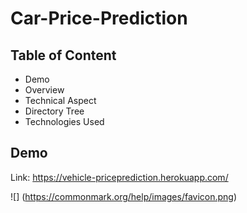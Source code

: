 # Car-Price-Prediction

## Table of Content

* Demo
* Overview
* Technical Aspect
* Directory Tree
* Technologies Used

## Demo
Link: <https://vehicle-priceprediction.herokuapp.com/>

![]
(https://commonmark.org/help/images/favicon.png)
